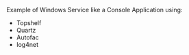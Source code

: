 Example of Windows Service like a Console Application using:

- Topshelf
- Quartz
- Autofac
- log4net

